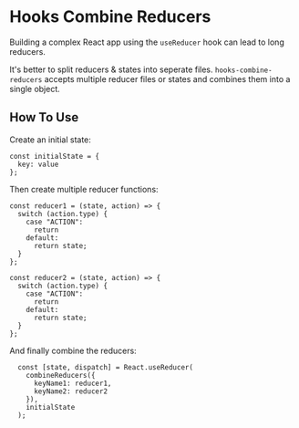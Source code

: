 # Hooks Combine Reducers

Building a complex React app using the `useReducer` hook can lead to long reducers.

It's better to split reducers & states into seperate files. `hooks-combine-reducers` accepts multiple reducer files or states and combines them into a single object.

## How To Use

Create an initial state:

    const initialState = {
      key: value
    };

Then create multiple reducer functions:

    const reducer1 = (state, action) => {
      switch (action.type) {
        case "ACTION":
          return
        default:
          return state;
      }
    };
    
    const reducer2 = (state, action) => {
      switch (action.type) {
        case "ACTION":
          return
        default:
          return state;
      }
    };
    
And finally combine the reducers:

      const [state, dispatch] = React.useReducer(
        combineReducers({
          keyName1: reducer1,
          keyName2: reducer2
        }),
        initialState
      );
    